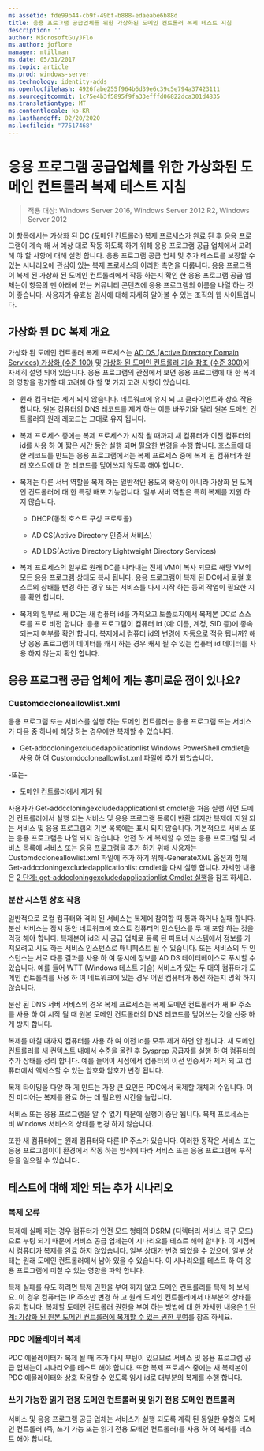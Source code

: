 ```yaml
---
ms.assetid: fde99b44-cb9f-49bf-b888-edaeabe6b88d
title: 응용 프로그램 공급업체를 위한 가상화된 도메인 컨트롤러 복제 테스트 지침
description: ''
author: MicrosoftGuyJFlo
ms.author: joflore
manager: mtillman
ms.date: 05/31/2017
ms.topic: article
ms.prod: windows-server
ms.technology: identity-adds
ms.openlocfilehash: 4926fabe255f964b6d39e6c39c5e794a37423111
ms.sourcegitcommit: 1c75e4b3f5895f9fa33efffd06822dca301d4835
ms.translationtype: MT
ms.contentlocale: ko-KR
ms.lasthandoff: 02/20/2020
ms.locfileid: "77517468"
---
```

# <a name="virtualized-domain-controller-cloning-test-guidance-for-application-vendors"></a>응용 프로그램 공급업체를 위한 가상화된 도메인 컨트롤러 복제 테스트 지침

>적용 대상: Windows Server 2016, Windows Server 2012 R2, Windows Server 2012

이 항목에서는 가상화 된 DC (도메인 컨트롤러) 복제 프로세스가 완료 된 후 응용 프로그램이 계속 해 서 예상 대로 작동 하도록 하기 위해 응용 프로그램 공급 업체에서 고려해 야 할 사항에 대해 설명 합니다. 응용 프로그램 공급 업체 및 추가 테스트를 보장할 수 있는 시나리오에 관심이 있는 복제 프로세스의 이러한 측면을 다룹니다. 응용 프로그램이 복제 된 가상화 된 도메인 컨트롤러에서 작동 하는지 확인 한 응용 프로그램 공급 업체는이 항목의 맨 아래에 있는 커뮤니티 콘텐츠에 응용 프로그램의 이름을 나열 하는 것이 좋습니다. 사용자가 유효성 검사에 대해 자세히 알아볼 수 있는 조직의 웹 사이트입니다.

## <a name="overview-of-virtualized-dc-cloning"></a>가상화 된 DC 복제 개요
가상화 된 도메인 컨트롤러 복제 프로세스는 [AD DS (Active Directory Domain Services) 가상화 (수준 100)](https://docs.microsoft.com/windows-server/identity/ad-ds/introduction-to-active-directory-domain-services-ad-ds-virtualization-level-100) 및 [가상화 된 도메인 컨트롤러 기술 참조 (수준 300)](https://docs.microsoft.com/windows-server/identity/ad-ds/deploy/virtual-dc/virtualized-domain-controller-technical-reference--level-300-)에 자세히 설명 되어 있습니다. 응용 프로그램의 관점에서 보면 응용 프로그램에 대 한 복제의 영향을 평가할 때 고려해 야 할 몇 가지 고려 사항이 있습니다.

-   원래 컴퓨터는 제거 되지 않습니다. 네트워크에 유지 되 고 클라이언트와 상호 작용 합니다. 원본 컴퓨터의 DNS 레코드를 제거 하는 이름 바꾸기와 달리 원본 도메인 컨트롤러의 원래 레코드는 그대로 유지 됩니다.

-   복제 프로세스 중에는 복제 프로세스가 시작 될 때까지 새 컴퓨터가 이전 컴퓨터의 id를 사용 하 여 짧은 시간 동안 실행 되며 필요한 변경을 수행 합니다. 호스트에 대 한 레코드를 만드는 응용 프로그램에서는 복제 프로세스 중에 복제 된 컴퓨터가 원래 호스트에 대 한 레코드를 덮어쓰지 않도록 해야 합니다.

-   복제는 다른 서버 역할을 복제 하는 일반적인 용도의 확장이 아니라 가상화 된 도메인 컨트롤러에 대 한 특정 배포 기능입니다. 일부 서버 역할은 특히 복제를 지원 하지 않습니다.

    -   DHCP(동적 호스트 구성 프로토콜)

    -   AD CS(Active Directory 인증서 서비스)

    -   AD LDS(Active Directory Lightweight Directory Services)

-   복제 프로세스의 일부로 원래 DC를 나타내는 전체 VM이 복사 되므로 해당 VM의 모든 응용 프로그램 상태도 복사 됩니다. 응용 프로그램이 복제 된 DC에서 로컬 호스트의 상태를 변경 하는 경우 또는 서비스를 다시 시작 하는 등의 작업이 필요한 지를 확인 합니다.

-   복제의 일부로 새 DC는 새 컴퓨터 id를 가져오고 토폴로지에서 복제본 DC로 스스로를 프로 비전 합니다. 응용 프로그램이 컴퓨터 id (예: 이름, 계정, SID 등)에 종속 되는지 여부를 확인 합니다. 복제에서 컴퓨터 id의 변경에 자동으로 적응 됩니까? 해당 응용 프로그램이 데이터를 캐시 하는 경우 캐시 될 수 있는 컴퓨터 id 데이터를 사용 하지 않는지 확인 합니다.

## <a name="what-is-interesting-for-application-vendors"></a>응용 프로그램 공급 업체에 게는 흥미로운 점이 있나요?

### <a name="customdccloneallowlistxml"></a>Customdccloneallowlist.xml
응용 프로그램 또는 서비스를 실행 하는 도메인 컨트롤러는 응용 프로그램 또는 서비스가 다음 중 하나에 해당 하는 경우에만 복제할 수 있습니다.

-   Get-addccloningexcludedapplicationlist Windows PowerShell cmdlet을 사용 하 여 Customdccloneallowlist.xml 파일에 추가 되었습니다.

-또는-

-   도메인 컨트롤러에서 제거 됨

사용자가 Get-addccloningexcludedapplicationlist cmdlet을 처음 실행 하면 도메인 컨트롤러에서 실행 되는 서비스 및 응용 프로그램 목록이 반환 되지만 복제에 지원 되는 서비스 및 응용 프로그램의 기본 목록에는 표시 되지 않습니다. 기본적으로 서비스 또는 응용 프로그램은 나열 되지 않습니다. 안전 하 게 복제할 수 있는 응용 프로그램 및 서비스 목록에 서비스 또는 응용 프로그램을 추가 하기 위해 사용자는 Customdccloneallowlist.xml 파일에 추가 하기 위해-GenerateXML 옵션과 함께 Get-addccloningexcludedapplicationlist cmdlet을 다시 실행 합니다. 자세한 내용은 [2 단계: get-addccloningexcludedapplicationlist Cmdlet 실행](https://docs.microsoft.com/powershell/module/addsadministration/get-addccloningexcludedapplicationlist)을 참조 하세요.

### <a name="distributed-system-interactions"></a>분산 시스템 상호 작용
일반적으로 로컬 컴퓨터와 격리 된 서비스는 복제에 참여할 때 통과 하거나 실패 합니다. 분산 서비스는 잠시 동안 네트워크에 호스트 컴퓨터의 인스턴스를 두 개 포함 하는 것을 걱정 해야 합니다. 복제본이 id의 새 공급 업체로 등록 된 파트너 시스템에서 정보를 가져오려고 시도 하는 서비스 인스턴스로 매니페스트 될 수 있습니다. 또는 서비스의 두 인스턴스는 서로 다른 결과를 사용 하 여 동시에 정보를 AD DS 데이터베이스로 푸시할 수 있습니다. 예를 들어 WTT (Windows 테스트 기술) 서비스가 있는 두 대의 컴퓨터가 도메인 컨트롤러를 사용 하 여 네트워크에 있는 경우 어떤 컴퓨터가 통신 하는지 명확 하지 않습니다.

분산 된 DNS 서버 서비스의 경우 복제 프로세스는 복제 도메인 컨트롤러가 새 IP 주소를 사용 하 여 시작 될 때 원본 도메인 컨트롤러의 DNS 레코드를 덮어쓰는 것을 신중 하 게 방지 합니다.

복제를 마칠 때까지 컴퓨터를 사용 하 여 이전 id를 모두 제거 하면 안 됩니다. 새 도메인 컨트롤러를 새 컨텍스트 내에서 수준을 올린 후 Sysprep 공급자를 실행 하 여 컴퓨터의 추가 상태를 정리 합니다. 예를 들어이 시점에서 컴퓨터의 이전 인증서가 제거 되 고 컴퓨터에서 액세스할 수 있는 암호화 암호가 변경 됩니다.

복제 타이밍을 다양 하 게 만드는 가장 큰 요인은 PDC에서 복제할 개체의 수입니다. 이전 미디어는 복제를 완료 하는 데 필요한 시간을 늘립니다.

서비스 또는 응용 프로그램을 알 수 없기 때문에 실행이 중단 됩니다. 복제 프로세스는 비 Windows 서비스의 상태를 변경 하지 않습니다.

또한 새 컴퓨터에는 원래 컴퓨터와 다른 IP 주소가 있습니다. 이러한 동작은 서비스 또는 응용 프로그램이이 환경에서 작동 하는 방식에 따라 서비스 또는 응용 프로그램에 부작용을 일으킬 수 있습니다.

## <a name="additional-scenarios-suggested-for-testing"></a>테스트에 대해 제안 되는 추가 시나리오

### <a name="cloning-failure"></a>복제 오류
복제에 실패 하는 경우 컴퓨터가 안전 모드 형태의 DSRM (디렉터리 서비스 복구 모드)으로 부팅 되기 때문에 서비스 공급 업체는이 시나리오를 테스트 해야 합니다. 이 시점에서 컴퓨터가 복제를 완료 하지 않았습니다. 일부 상태가 변경 되었을 수 있으며, 일부 상태는 원래 도메인 컨트롤러에서 남아 있을 수 있습니다. 이 시나리오를 테스트 하 여 응용 프로그램에 미칠 수 있는 영향을 파악 합니다.

복제 실패를 유도 하려면 복제 권한을 부여 하지 않고 도메인 컨트롤러를 복제 해 보세요. 이 경우 컴퓨터는 IP 주소만 변경 하 고 원래 도메인 컨트롤러에서 대부분의 상태를 유지 합니다. 복제할 도메인 컨트롤러 권한을 부여 하는 방법에 대 한 자세한 내용은 [1 단계: 가상화 된 원본 도메인 컨트롤러에 복제할 수 있는 권한 부여](https://docs.microsoft.com/windows-server/identity/ad-ds/get-started/virtual-dc/virtualized-domain-controller-deployment-and-configuration)를 참조 하세요.

### <a name="pdc-emulator-cloning"></a>PDC 에뮬레이터 복제
PDC 에뮬레이터가 복제 될 때 추가 다시 부팅이 있으므로 서비스 및 응용 프로그램 공급 업체는이 시나리오를 테스트 해야 합니다. 또한 복제 프로세스 중에는 새 복제본이 PDC 에뮬레이터와 상호 작용할 수 있도록 임시 id로 대부분의 복제를 수행 합니다.

### <a name="writable-versus-read-only-domain-controllers"></a>쓰기 가능한 읽기 전용 도메인 컨트롤러 및 읽기 전용 도메인 컨트롤러
서비스 및 응용 프로그램 공급 업체는 서비스가 실행 되도록 계획 된 동일한 유형의 도메인 컨트롤러 (즉, 쓰기 가능 또는 읽기 전용 도메인 컨트롤러)를 사용 하 여 복제를 테스트 해야 합니다.
